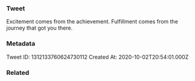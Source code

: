 ### Tweet
Excitement comes from the achievement. Fulfillment comes from the journey that got you there.

### Metadata
Tweet ID: 1312133760624730112
Created At: 2020-10-02T20:54:01.000Z

### Related

